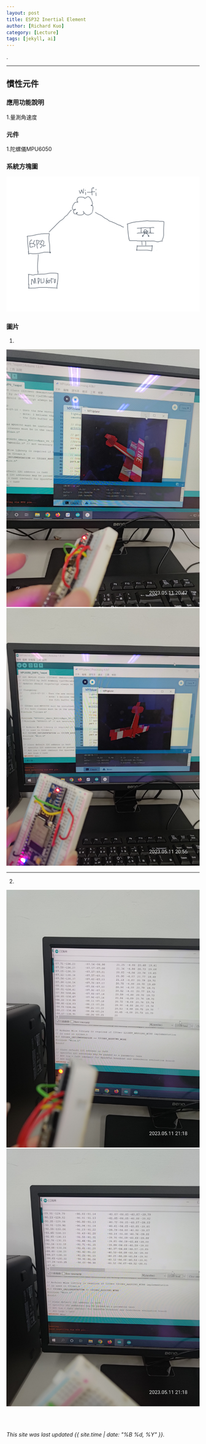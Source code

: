 ```yaml
---
layout: post
title: ESP32 Inertial Element
author: [Richard Kuo]
category: [Lecture]
tags: [jekyll, ai]
---
```


.

---
## 慣性元件


### 應用功能說明
1.量測角速度

### 元件
1.陀螺儀MPU6050

### 系統方塊圖
![](https://github.com/tingwei1103/MCU-project/blob/main/images/ESP32%20MPU6050.png?raw=true)


### 圖片

1.
![](https://github.com/tingwei1103/MCU-project/blob/main/images/P_20230511_204710.jpg?raw=true)
![](https://github.com/tingwei1103/MCU-project/blob/main/images/P_20230511_205623.jpg?raw=true)


---

2.
![](https://github.com/tingwei1103/MCU-project/blob/main/images/P_20230511_211849.jpg?raw=true)
![](https://github.com/tingwei1103/MCU-project/blob/main/images/P_20230511_211857.jpg?raw=true)

<br>
<br>

*This site was last updated {{ site.time | date: "%B %d, %Y" }}.*

